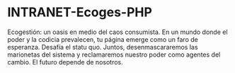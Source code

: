 # INTRANET-Ecoges-PHP
 Ecogestión: un oasis en medio del caos consumista. En un mundo donde el poder y la codicia prevalecen, tu página emerge como un faro de esperanza. Desafía el statu quo. Juntos, desenmascararemos las marionetas del sistema y reclamaremos nuestro poder como agentes del cambio. El futuro depende de nosotros.
